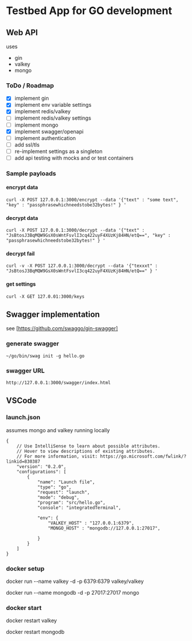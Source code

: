 
# Testbed App for GO development


## Web API

uses 
* gin
* valkey
* mongo


### ToDo / Roadmap

- [x] implement gin
- [x] implement env variable settings
- [x] implement redis/valkey
- [ ] implement redis/valkey settings
- [ ] implement mongo
- [x] implement swagger/openapi
- [ ] implement authentication
- [ ] add ssl/tls
- [ ] re-implement settings as a singleton
- [ ] add api testing with mocks and or test containers

### Sample payloads

#### encrypt data

`curl -X POST 127.0.0.1:3000/encrypt --data '{"text" : "some text", "key" : "passphrasewhichneedstobe32bytes!" } '`

#### decrypt data

`curl -X POST 127.0.0.1:3000/decrypt --data '{"text" : "JsBtosJ3BqMQW9GsX0sWntFsvlI3cq422uyF4XUzKj84HN/etQ==", "key" : "passphrasewhichneedstobe32bytes!" } '`

#### decrypt fail

 `curl -v -X POST 127.0.0.1:3000/decrypt --data '{"texxxt" : "JsBtosJ3BqMQW9GsX0sWntFsvlI3cq422uyF4XUzKj84HN/etQ==" } '`

 #### get settings

 `curl -X GET 127.0.01:3000/keys`



## Swagger implementation

see [https://github.com/swaggo/gin-swagger]

### generate swagger 

`~/go/bin/swag init -g hello.go`

### swagger URL

`http://127.0.0.1:3000/swagger/index.html`

## VSCode

### launch.json

assumes mongo and valkey running locally

```
{
    // Use IntelliSense to learn about possible attributes.
    // Hover to view descriptions of existing attributes.
    // For more information, visit: https://go.microsoft.com/fwlink/?linkid=830387
    "version": "0.2.0",
    "configurations": [
        {
            "name": "Launch file",
            "type": "go",
            "request": "launch",
            "mode": "debug",
            "program": "src/hello.go",
            "console": "integratedTerminal",
            
            "env": {
                "VALKEY_HOST" : "127.0.0.1:6379",
                "MONGO_HOST" : "mongodb://127.0.0.1:27017",

            }
        }
    ]
}
```

### docker setup

docker run --name valkey -d -p 6379:6379 valkey/valkey

docker run --name mongodb -d -p 27017:27017 mongo


### docker start 

docker restart valkey

docker restart mongodb

